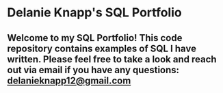 # Delanie Knapp's SQL Portfolio

## Welcome to my SQL Portfolio! This code repository contains examples of SQL I have written. Please feel free to take a look and reach out via email if you have any questions: delanieknapp12@gmail.com
